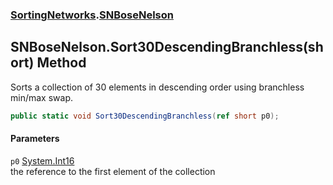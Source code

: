 ### [SortingNetworks](./SortingNetworks.md 'SortingNetworks').[SNBoseNelson](./SortingNetworks-SNBoseNelson.md 'SortingNetworks.SNBoseNelson')
## SNBoseNelson.Sort30DescendingBranchless(short) Method
Sorts a collection of 30 elements in descending order using branchless min/max swap.  
```csharp
public static void Sort30DescendingBranchless(ref short p0);
```
#### Parameters
<a name='SortingNetworks-SNBoseNelson-Sort30DescendingBranchless(short)-p0'></a>
`p0` [System.Int16](https://docs.microsoft.com/en-us/dotnet/api/System.Int16 'System.Int16')  
the reference to the first element of the collection  
  
